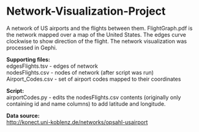 # Network-Visualization-Project
A network of US airports and the flights between them. FlightGraph.pdf is the network mapped over a map of the United States. The edges curve clockwise to show direction of the flight. The network visualization was processed in Gephi.

<b>Supporting files:</b><br>
edgesFlights.tsv - edges of network<br>
nodesFlights.csv - nodes of network (after script was run)<br>
Airport_Codes.csv - set of airport codes mapped to their coordinates<br>

<b>Script:</b><br>
airportCodes.py - edits the nodesFlights.csv contents (originally only containing id and name columns) to add latitude and longitude.<br>

<b>Data source:</b><br>
http://konect.uni-koblenz.de/networks/opsahl-usairport

